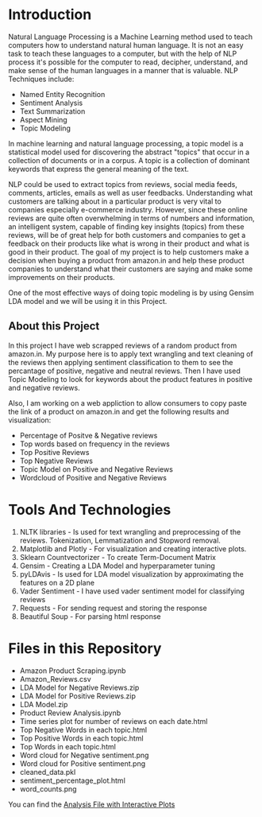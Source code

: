 

# Introduction
Natural Language Processing is a Machine Learning method used to teach computers how to understand natural human language. It is not an easy task to teach these languages to a computer, but with the help of NLP process it's possible for the computer to read, decipher, understand, and make sense of the human languages in a manner that is valuable.
NLP Techniques include:
* Named Entity Recognition
* Sentiment Analysis
* Text Summarization
* Aspect Mining
* Topic Modeling

In machine learning and natural language processing, a topic model is a statistical model used for discovering the abstract "topics" that occur in a collection of documents or in a corpus. A topic is a collection of dominant keywords that express the general meaning of the text.

NLP could be used to extract topics from reviews, social media feeds, comments, articles, emails as well as user feedbacks. Understanding what customers are talking about in a particular product is very vital to companies especially e-commerce industry. However, since these online reviews are quite often overwhelming in terms of numbers and information, an intelligent system, capable of finding key insights (topics) from these reviews, will be of great help for both customers and companies to get a feedback on their products like what is wrong in their product and what is good in their product. The goal of my project is to help customers make a decision when buying a product from amazon.in and help these product companies to understand what their customers are saying and make some improvements on their products.


One of the most effective ways of doing topic modeling is by using Gensim LDA model and we will be using it in this Project.

## About this Project

In this project I have web scrapped reviews of a random product from amazon.in. My purpose here is to apply text wrangling and text cleaning of the reviews then applying sentiment classification to them to see the percantage of positive, negative and neutral reviews.
Then I have used Topic Modeling to look for keywords about the product features in positive and negative reviews.

Also, I am working on a web appliction to allow consumers to copy paste the link of a product on amazon.in and get the following results and visualization:
* Percentage of Positve & Negative reviews
* Top words based on frequency in the reviews
* Top Positive Reviews
* Top Negative Reviews
* Topic Model on Positive and Negative Reviews
* Wordcloud of Positive and Negative Reviews

# Tools And Technologies
1) NLTK libraries - Is used for text wrangling and preprocessing of the reviews. Tokenization, Lemmatization and Stopword removal.
2) Matplotlib and Plotly - For visualization and creating interactive plots.
3) Sklearn Countvectorizer - To create Term-Document Matrix
4) Gensim - Creating a LDA Model and hyperparameter tuning
5) pyLDAvis - Is used for LDA model visualization by approximating the features on a 2D plane
6) Vader Sentiment - I have used vader sentiment model for classifying reviews
7) Requests - For sending request and storing the response
8) Beautiful Soup -  For parsing html response

# Files in this Repository

* Amazon Product Scraping.ipynb	
* Amazon_Reviews.csv	
* LDA Model for Negative Reviews.zip	
* LDA Model for Positive Reviews.zip	
* LDA Model.zip	
* Product Review Analysis.ipynb	
* Time series plot for number of reviews on each date.html	
* Top Negative Words in each topic.html	
* Top Positive Words in each topic.html	
* Top Words in each topic.html	
* Word cloud for Negative sentiment.png	
* Word cloud for Positive sentiment.png	
* cleaned_data.pkl	
* sentiment_percentage_plot.html
* word_counts.png

You can find the [Analysis File with Interactive Plots](https://nbviewer.jupyter.org/github/Shaan224/Topic-Modelling-on-Amazon-Product-Reviews/blob/master/Product%20Review%20Analysis.ipynb#)
